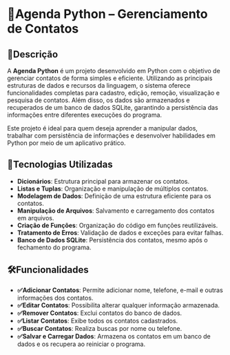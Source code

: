 # 📅Agenda Python – Gerenciamento de Contatos

## 📌Descrição

A **Agenda Python** é um projeto desenvolvido em Python com o objetivo de gerenciar contatos de forma simples e eficiente. Utilizando as principais estruturas de dados e recursos da linguagem, o sistema oferece funcionalidades completas para cadastro, edição, remoção, visualização e pesquisa de contatos. Além disso, os dados são armazenados e recuperados de um banco de dados SQLite, garantindo a persistência das informações entre diferentes execuções do programa.

Este projeto é ideal para quem deseja aprender a manipular dados, trabalhar com persistência de informações e desenvolver habilidades em Python por meio de um aplicativo prático.

## 🎯Tecnologias Utilizadas

- **Dicionários**: Estrutura principal para armazenar os contatos.
- **Listas e Tuplas**: Organização e manipulação de múltiplos contatos.
- **Modelagem de Dados**: Definição de uma estrutura eficiente para os contatos.
- **Manipulação de Arquivos**: Salvamento e carregamento dos contatos em arquivos.
- **Criação de Funções**: Organização do código em funções reutilizáveis.
- **Tratamento de Erros**: Validação de dados e exceções para evitar falhas.
- **Banco de Dados SQLite**: Persistência dos contatos, mesmo após o fechamento do programa.

## 🛠️Funcionalidades

- **✅Adicionar Contatos**: Permite adicionar nome, telefone, e-mail e outras informações dos contatos.
- **✅Editar Contatos**: Possibilita alterar qualquer informação armazenada.
- **✅Remover Contatos**: Exclui contatos do banco de dados.
- **✅Listar Contatos**: Exibe todos os contatos cadastrados.
- **✅Buscar Contatos**: Realiza buscas por nome ou telefone.
- **✅Salvar e Carregar Dados**: Armazena os contatos em um banco de dados e os recupera ao reiniciar o programa.
